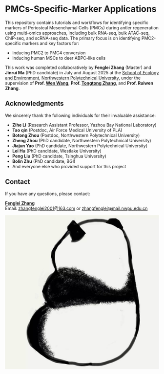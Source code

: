 # PMCs-Specific-Marker Applications

This repository contains tutorials and workflows for identifying specific markers of Periosteal Mesenchymal Cells (PMCs) during antler regeneration using multi-omics approaches, including bulk RNA-seq, bulk ATAC-seq, ChIP-seq, and scRNA-seq data. The primary focus is on identifying PMC2-specific markers and key factors for:

- Inducing PMC2 to PMC4 conversion
- Inducing human MSCs to deer ABPC-like cells

This work was completed collaboratively by **Fenglei Zhang** (Master) and **Jinrui Ma** (PhD candidate) in July and August 2025 at the [School of Ecology and Environment](https://see.nwpu.edu.cn/), [Northwestern Polytechnical University](https://www.nwpu.edu.cn/), under the supervision of **Prof. [Wen Wang](https://teacher.nwpu.edu.cn/0147C7EFF01849A49FF04A590BCCBC58.html)**, **Prof. [Tongtong Zhang](https://teacher.nwpu.edu.cn/2024010091.html)**, and **Prof. Ruiwen Zhang**.

## Acknowledgments

We sincerely thank the following individuals for their invaluable assistance:
- **Zihe Li** (Research Assistant Professor, Yazhou Bay National Laboratory)
- **Tao qin** (Postdoc, Air Force Medical University of PLA)
- **Botong Zhou** (Postdoc, Northwestern Polytechnical University)
- **Zheng Zhou** (PhD candidate, Northwestern Polytechnical University)
- **Jiajun Yao** (PhD candidate, Northwestern Polytechnical University)
- **Lei Hu** (PhD candidate, Westlake University)
- **Peng Liu** (PhD candidate, Tsinghua University)
- **Bolin Zhu** (PhD candidate, BGI)
- And everyone else who provided support for this project

## Contact

If you have any questions, please contact:

**[Fenglei Zhang](https://github.com/RaFenglei/)**  
Email: [zhangfenglei2001@163.com](mailto:zhangfenglei2001@163.com) or [zhangfenglei@mail.nwpu.edu.cn](mailto:zhangfenglei@mail.nwpu.edu.cn)

![Pandas](./img/Pandas.jpg)
